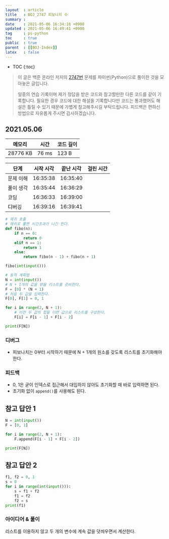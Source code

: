 ```yaml
---
layout  : article
title   : BOJ_2747 피보나치 수
summary : 
date    : 2021-05-06 16:34:18 +0900
updated : 2021-05-06 16:49:41 +0900
tag     : ps-python
toc     : true
public  : true
parent  : [[BOJ-Index]]
latex   : false
---
```

* TOC
{:toc}

> 이 글은 백준 온라인 저지의 [2747번](https://www.acmicpc.net/problem/2747) 문제를 파이썬(Python)으로 풀이한 것을 모아놓은 글입니다.
>
> 일종의 연습 기록이며 제가 정답을 받은 코드와 참고할만한 다른 코드를 같이 기록합니다. 필요한 경우 코드에 대한 해설을 기록합니다만 코드는 통과했어도 해설은 틀릴 수 있기 때문에 가볍게 참고해주시길 부탁드립니다. 피드백은 편하신 방법으로 자유롭게 주시면 감사하겠습니다.

## 2021.05.06

| 메모리    | 시간  | 코드 길이 |
| --------- | ----- | --------- |
| 28776 KB  | 76 ms | 123 B     |

| 단계      | 시작 시각 | 끝난 시각 | 걸린 시간 |
| --------- | --------- | --------- | --------- |
| 문제 이해 | 16:35:38  | 16:35:40  |           |
| 풀이 생각 | 16:35:44  | 16:36:29  |           |
| 코딩      | 16:36:33  | 16:39:00  |           |
| 디버깅    | 16:39:16  | 16:39:41  |           |

```python
# 재귀 호출
# 재귀로 풀면 시간초과가 나긴 한다.
def fibo(n):
    if n == 0:
        return 0
    elif n == 1:
        return 1
    else:
        return fibo(n - 1) + fibo(n + 1)

fibo(int(input()))

# 동적 계획법
N = int(input())
# N + 1개의 값을 받을 리스트를 준비한다.
F = [0] * (N + 1)
# 처음 두 값을 입력한다.
F[0], F[1] = 0, 1

for i in range(2, N + 1):
    # 이전 두 값의 합을 더한 값으로 리스트를 구성한다.
    F[i] = F[i - 1] + F[i - 2]

print(F[N])
```

### 디버그

* 피보나치는 0부터 시작하기 때문에 N + 1개의 원소를 갖도록 리스트를 초기화해야 한다.

### 피드백

* 0, 1은 굳이 인덱스로 접근해서 대입하지 않아도 초기화할 때 바로 입력하면 된다.
* 초기화 없이 `append()`를 사용해도 된다.

## 참고 답안 1

```python
N = int(input())
F = [0, 1]

for i in range(2, N + 1):
    F.append(F[i - 1] + F[i - 2])

print(F[N])
```

## 참고 답안 2

```python
f1, f2 = 0, 1
s = 0
for i in range(int(input())):
    s = f1 + f2
    f1 = f2
    f2 = s
print(f1)
```

### 아이디어 & 풀이

리스트를 이용하지 않고 두 개의 변수에 계속 값을 덧씌우면서 계산한다.
